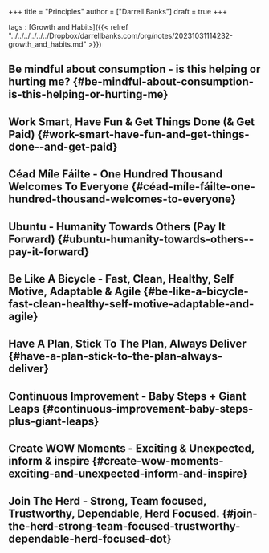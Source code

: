 +++
title = "Principles"
author = ["Darrell Banks"]
draft = true
+++

tags
: [Growth and Habits]({{< relref "../../../../../../Dropbox/darrellbanks.com/org/notes/20231031114232-growth_and_habits.md" >}})


## Be mindful about consumption - is this helping or hurting me? {#be-mindful-about-consumption-is-this-helping-or-hurting-me}


## Work Smart, Have Fun &amp; Get Things Done (&amp; Get Paid) {#work-smart-have-fun-and-get-things-done--and-get-paid}


## Céad Míle Fáilte - One Hundred Thousand Welcomes To Everyone {#céad-míle-fáilte-one-hundred-thousand-welcomes-to-everyone}


## Ubuntu - Humanity Towards Others (Pay It Forward) {#ubuntu-humanity-towards-others--pay-it-forward}


## Be Like A Bicycle - Fast, Clean, Healthy, Self Motive, Adaptable &amp; Agile {#be-like-a-bicycle-fast-clean-healthy-self-motive-adaptable-and-agile}


## Have A Plan, Stick To The Plan, Always Deliver {#have-a-plan-stick-to-the-plan-always-deliver}


## Continuous Improvement - Baby Steps + Giant Leaps {#continuous-improvement-baby-steps-plus-giant-leaps}


## Create WOW Moments - Exciting &amp; Unexpected, inform &amp; inspire {#create-wow-moments-exciting-and-unexpected-inform-and-inspire}


## Join The Herd - Strong, Team focused, Trustworthy, Dependable, Herd Focused. {#join-the-herd-strong-team-focused-trustworthy-dependable-herd-focused-dot}
